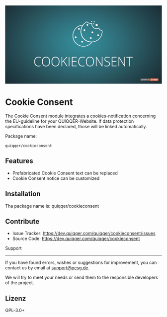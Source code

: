 ![Cookie Consent](bin/images/Readme.jpg)

Cookie Consent
========

The Cookie Consent module integrates a cookies-notification concerning the EU-guideline for your QUIQQER-Website. 
If data protection specifications have been declared, those will be linked automatically. 


Package name:

    quiqqer/cookieconsent


Features
--------

- Prefabricated Cookie Consent text can be replaced
- Cookie Consent notice can be customized


Installation
------------

Tha package name is: quiqqer/cookieconsent


Contribute
----------

- Issue Tracker: https://dev.quiqqer.com/quiqqer/cookieconsent/issues
- Source Code: https://dev.quiqqer.com/quiqqer/cookieconsent


Support

-------
If you have found errors, wishes or suggestions for improvement,
you can contact us by email at support@pcsg.de.

We will try to meet your needs or send them to the responsible developers
of the project.

Lizenz
-------

GPL-3.0+
